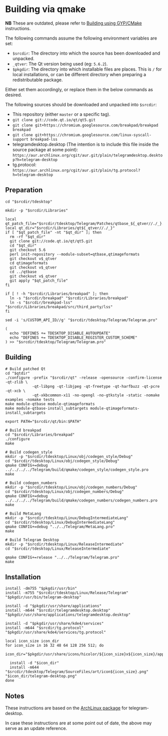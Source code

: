 Building via qmake
==================

**NB** These are outdated, please refer to [Building using GYP/CMake][cmake] instructions.

The following commands assume the following environment variables are set:

 * `$srcdir`: The directory into which the source has been downloaded and
   unpacked.
 * `_qtver`: The Qt version being used (eg: `5.6.2`).
 * `$pkgdir`: The directory into which installable files are places. This is
   `/` for local installations, or can be different directory when preparing a
   redistributable package.

Either set them accordingly, or replace them in the below commands as desired.

The following sources should be downloaded and unpacked into `$srcdir`:

  * This repository (either `master` or a specific tag).
  * `git clone git://code.qt.io/qt/qt5.git`
  * `git clone git+https://chromium.googlesource.com/breakpad/breakpad breakpad`
  * `git clone git+https://chromium.googlesource.com/linux-syscall-support breakpad-lss`
  * telegramdesktop.desktop (The intention is to include this file inside the
    source package at some point):
    `https://aur.archlinux.org/cgit/aur.git/plain/telegramdesktop.desktop?h=telegram-desktop`
  * tg.protocol: `https://aur.archlinux.org/cgit/aur.git/plain/tg.protocol?h=telegram-desktop`

Preparation
-----------

    cd "$srcdir/tdesktop"

    mkdir -p "$srcdir/Libraries"

    local qt_patch_file="$srcdir/tdesktop/Telegram/Patches/qtbase_${_qtver//./_}.diff"
    local qt_dir="$srcdir/Libraries/qt${_qtver//./_}"
    if [ "$qt_patch_file" -nt "$qt_dir" ]; then
      rm -rf "$qt_dir"
      git clone git://code.qt.io/qt/qt5.git
      cd "$qt_dir"
      git checkout 5.6
      perl init-repository --module-subset=qtbase,qtimageformats
      git checkout v$_qtver
      cd qtimageformats
      git checkout v$_qtver
      cd ../qtbase
      git checkout v$_qtver
      git apply "$qt_patch_file"
    fi

    if [ ! -h "$srcdir/Libraries/breakpad" ]; then
      ln -s "$srcdir/breakpad" "$srcdir/Libraries/breakpad"
      ln -s "$srcdir/breakpad-lss" "$srcdir/Libraries/breakpad/src/third_party/lss"
    fi

    sed -i 's/CUSTOM_API_ID//g' "$srcdir/tdesktop/Telegram/Telegram.pro"

    (
      echo "DEFINES += TDESKTOP_DISABLE_AUTOUPDATE"
      echo "DEFINES += TDESKTOP_DISABLE_REGISTER_CUSTOM_SCHEME"
    ) >> "$srcdir/tdesktop/Telegram/Telegram.pro"

Building
--------


    # Build patched Qt
    cd "$qtdir"
    ./configure -prefix "$srcdir/qt" -release -opensource -confirm-license -qt-zlib \
                -qt-libpng -qt-libjpeg -qt-freetype -qt-harfbuzz -qt-pcre -qt-xcb \
                -qt-xkbcommon-x11 -no-opengl -no-gtkstyle -static -nomake examples -nomake tests
    make module-qtbase module-qtimageformats
    make module-qtbase-install_subtargets module-qtimageformats-install_subtargets

    export PATH="$srcdir/qt/bin:$PATH"

    # Build breakpad
    cd "$srcdir/Libraries/breakpad"
    ./configure
    make

    # Build codegen_style
    mkdir -p "$srcdir/tdesktop/Linux/obj/codegen_style/Debug"
    cd "$srcdir/tdesktop/Linux/obj/codegen_style/Debug"
    qmake CONFIG+=debug ../../../../Telegram/build/qmake/codegen_style/codegen_style.pro
    make

    # Build codegen_numbers
    mkdir -p "$srcdir/tdesktop/Linux/obj/codegen_numbers/Debug"
    cd "$srcdir/tdesktop/Linux/obj/codegen_numbers/Debug"
    qmake CONFIG+=debug ../../../../Telegram/build/qmake/codegen_numbers/codegen_numbers.pro
    make

    # Build MetaLang
    mkdir -p "$srcdir/tdesktop/Linux/DebugIntermediateLang"
    cd "$srcdir/tdesktop/Linux/DebugIntermediateLang"
    qmake CONFIG+=debug "../../Telegram/MetaLang.pro"
    make

    # Build Telegram Desktop
    mkdir -p "$srcdir/tdesktop/Linux/ReleaseIntermediate"
    cd "$srcdir/tdesktop/Linux/ReleaseIntermediate"

    qmake CONFIG+=release "../../Telegram/Telegram.pro"
    make

Installation
------------


    install -dm755 "$pkgdir/usr/bin"
    install -m755 "$srcdir/tdesktop/Linux/Release/Telegram" "$pkgdir/usr/bin/telegram-desktop"

    install -d "$pkgdir/usr/share/applications"
    install -m644 "$srcdir/telegramdesktop.desktop" "$pkgdir/usr/share/applications/telegramdesktop.desktop"

    install -d "$pkgdir/usr/share/kde4/services"
    install -m644 "$srcdir/tg.protocol" "$pkgdir/usr/share/kde4/services/tg.protocol"

    local icon_size icon_dir
    for icon_size in 16 32 48 64 128 256 512; do
      icon_dir="$pkgdir/usr/share/icons/hicolor/${icon_size}x${icon_size}/apps"

      install -d "$icon_dir"
      install -m644 "$srcdir/tdesktop/Telegram/SourceFiles/art/icon${icon_size}.png" "$icon_dir/telegram-desktop.png"
    done

Notes
-----

These instructions are based on the [ArchLinux package][arch-package] for
telegram-desktop.

In case these instructions are at some point out of date, the above may serve
as an update reference.

[arch-package]: https://aur.archlinux.org/packages/telegram-desktop/
[cmake]: building-cmake.md
